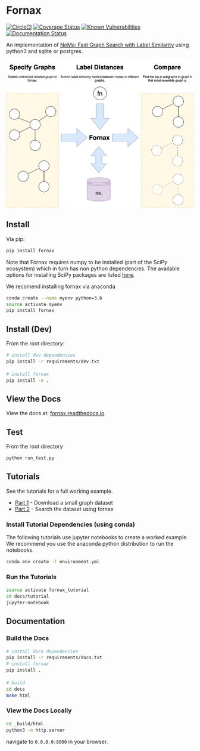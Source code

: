 # Fornax

[![CircleCI](https://circleci.com/gh/digicatapult/fornax.svg?style=svg&circle-token=2110b6bc1d713698d241fd08ae60cd925e60062f)](https://circleci.com/gh/digicatapult/fornax)
[![Coverage Status](https://coveralls.io/repos/github/digicatapult/fornax/badge.svg?branch=master)](https://coveralls.io/github/digicatapult/fornax?branch=master)
[![Known Vulnerabilities](https://snyk.io/test/github/digicatapult/fornax/badge.svg)](https://snyk.io/test/github/digicatapult/fornax/badge.svg)
[![Documentation Status](https://readthedocs.org/projects/fornax/badge/?version=latest)](https://fornax.readthedocs.io/en/latest/?badge=latest)

An implementation of [NeMa: Fast Graph Search with Label Similarity](http://www.vldb.org/pvldb/vol6/p181-khan.pdf) using python3 and sqlite or postgres.

![FORNAX](./docs/img/fornax.png)

## Install

Via pip:

```bash
pip install fornax
```

Note that Fornax requires numpy to be installed (part of the SciPy ecosystem)
which in turn has non python dependencies.
The available options for installing SciPy packages are listed [here](https://scipy.org/install.html).

We recomend installing fornax via anaconda

```bash
conda create --name myenv python=3.6
source activate myenv
pip install fornax
```

## Install (Dev)

From the root directory:

```bash
# install dev dependencies
pip install -r requirements/dev.txt

# install fornax
pip install -e .
```

## View the Docs

View the docs at: [fornax.readthedocs.io](http://fornax.readthedocs.io/)

## Test

From the root directory

```bash
python run_test.py
```

## Tutorials

See the tutorials for a full working example.

* [Part 1](docs/tutorial/tutorial1.ipynb) - Download a small graph dataset
* [Part 2](docs/tutorial/tutorial2.ipynb) - Search the dataset using fornax

### Install Tutorial Dependencies (using conda)

The following tutorials use jupyter notebooks to create a worked example.
We recommend you use the anaconda python distribution to run the notebooks.

```bash
conda env create -f environment.yml
```

### Run the Tutorials

```bash
source activate fornax_tutorial
cd docs/tutorial
jupyter-notebook
```

## Documentation

### Build the Docs

```bash
# install docs dependencies
pip install -r requirements/docs.txt
# install fornax
pip install .

# build
cd docs
make html
```

### View the Docs Locally

```bash
cd _build/html
python3 -m http.server
```

navigate to `0.0.0.0:8000` in your browser.
